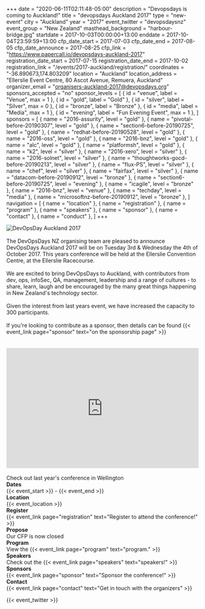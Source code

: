 +++
date = "2020-06-11T02:11:48-05:00"
description = "Devopsdays is coming to Auckland!"
title = "devopsdays Auckland 2017"
type = "new-event"
city = "Auckland"
year = "2017"
event_twitter = "devopsdaysnz"
event_group = "New Zealand"
masthead_background = "harbour-bridge.jpg"
startdate = 2017-10-03T00:00:00+13:00
enddate = 2017-10-04T23:59:59+13:00
cfp_date_start = 2017-07-03
cfp_date_end = 2017-08-05
cfp_date_announce = 2017-08-25
cfp_link = "https://www.papercall.io/devopsdays-auckland-2017"
registration_date_start = 2017-07-15
registration_date_end = 2017-10-02
registration_link = "/events/2017-auckland/registration/"
coordinates = "-36.890673,174.803209"
location = "Auckland"
location_address = "Ellerslie Event Centre, 80 Ascot Avenue, Remuera, Auckland"
organizer_email = "organisers-auckland-2017@devopsdays.org"
sponsors_accepted = "no"
sponsor_levels = [
    { id = "venue", label = "Venue", max = 1 },
    { id = "gold", label = "Gold" },
    { id = "silver", label = "Silver", max = 0 },
    { id = "bronze", label = "Bronze" },
    { id = "media", label = "Media", max = 1 },
    { id = "evening", label = "Fun Evening Event", max = 1 },
]
sponsors = [
    { name = "2016-assurity", level = "gold" },
    { name = "pivotal-before-20190307", level = "gold" },
    { name = "section6-before-20190725", level = "gold" },
    { name = "redhat-before-20190528", level = "gold" },
    { name = "2016-oss", level = "gold" },
    { name = "2016-bnz", level = "gold" },
    { name = "alc", level = "gold" },
    { name = "platformsh", level = "gold" },
    { name = "k2", level = "silver" },
    { name = "2016-xero", level = "silver" },
    { name = "2016-solnet", level = "silver" },
    { name = "thoughtworks-gocd-before-20190213", level = "silver" },
    { name = "flux-PS", level = "silver" },
    { name = "chef", level = "silver" },
    { name = "fairfax", level = "silver" },
    { name = "datacom-before-20190912", level = "bronze" },
    { name = "section6-before-20190725", level = "evening" },
    { name = "icagile", level = "bronze" },
    { name = "2016-bnz", level = "venue" },
    { name = "techday", level = "media" },
    { name = "microsoftnz-before-20190912", level = "bronze" },
]
navigation = [
    { name = "location" },
    { name = "registration" },
    { name = "program" },
    { name = "speakers" },
    { name = "sponsor" },
    { name = "contact" },
    { name = "conduct" },
]
+++
<div class="row auckland">
  <div class = "col-md-6">
    <img alt="DevOpsDay Auckland 2017" src="/events/2017/auckland/logo-wide.png" class="img-fluid"/>
    <br/><br/>
    The DevOpsDays NZ organising team are pleased to announce DevOpsDays Auckland 2017 will be on Tuesday 3rd & Wednesday the 4th of October 2017. This years conference will be held at the Ellerslie Convention Centre, at the Ellerslie Racecourse.
    <br/><br/>
    We are excited to bring DevOpsDays to Auckland, with contributors from dev, ops, infoSec, QA, management, leadership and a range of cultures - to share, learn, laugh and be encouraged by the many great things happening in New Zealand's technology sector.
    <br/><br/>
    Given the interest from last years event, we have increased the capacity to 300 participants.
    <br/><br/>
    If you're looking to contribute as a sponsor, then details can be found {{< event_link page="sponsor" text="on the sponsorship page" >}}
  </div>

  <div class = "col-md-6 col-md-push-6">
  <br/><br/>
    <iframe width="100%" height="315" src="https://www.youtube.com/embed/JuctqYgeyiI" frameborder="0" allowfullscreen></iframe>
    <br/><br/>
    Check out last year's conference in Wellington
  </div>
</div>


  <div class = "row">
    <div class = "col-md-2">
      <strong>Dates</strong>
    </div>
    <div class = "col-md-8">
      {{< event_start >}} - {{< event_end >}}
    </div>
  </div>

  <div class = "row">
    <div class = "col-md-2">
      <strong>Location</strong>
    </div>
    <div class = "col-md-8">
      {{< event_location >}}
    </div>
  </div>


  <div class = "row">
    <div class = "col-md-2">
      <strong>Register</strong>
    </div>
    <div class = "col-md-8">
      {{< event_link page="registration" text="Register to attend the conference!" >}}
    </div>
  </div>


  <div class = "row">
    <div class = "col-md-2">
      <strong>Propose</strong>
    </div>
    <div class = "col-md-8">
      Our CFP is now closed
    </div>
  </div>

  <div class = "row">
    <div class = "col-md-2">
      <strong>Program</strong>
    </div>
    <div class = "col-md-8">
      View the {{< event_link page="program" text="program." >}}
    </div>
  </div>

  <div class = "row">
    <div class = "col-md-2">
      <strong>Speakers</strong>
    </div>
    <div class = "col-md-8">
      Check out the {{< event_link page="speakers" text="speakers!" >}}
    </div>
  </div>

  <div class = "row">
    <div class = "col-md-2">
      <strong>Sponsors</strong>
    </div>
    <div class = "col-md-8">
      {{< event_link page="sponsor" text="Sponsor the conference!" >}}
    </div>
  </div>

  <div class = "row">
    <div class = "col-md-2">
      <strong>Contact</strong>
    </div>
    <div class = "col-md-8">
      {{< event_link page="contact" text="Get in touch with the organizers" >}}
    </div>
  </div>

  <!-- Uncomment if you added your city twitter name -->

  {{< event_twitter >}}
